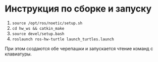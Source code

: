 # Инструкция по сборке и запуску

1. ```source /opt/ros/noetic/setup.sh```
2. ```cd hw_ws && catkin_make```
3. ```source devel/setup.bash```
4. ```roslaunch ros-hw-turtle launch_turtles.launch```

При этом создаются обе черепашки и запускается чтение команд с клавиатуры.
